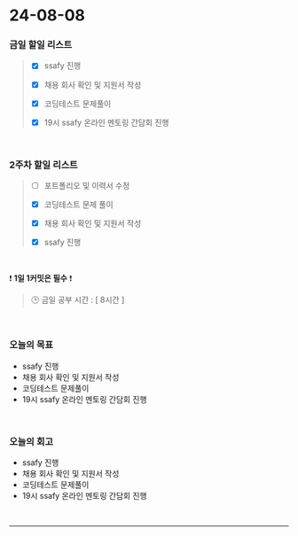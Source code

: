 # 24-08-08
### 금일 할일 리스트
> - [x]  ssafy 진행
>
> - [x]  채용 회사 확인 및 지원서 작성
>
> - [x]  코딩테스트 문제풀이
>
> - [x]  19시 ssafy 온라인 멘토링 간담회 진행

<br/>

### 2주차 할일 리스트  
> - [ ]  포트폴리오 및 이력서 수정
>
> - [x]  코딩테스트 문제 풀이
>
> - [x]  채용 회사 확인 및 지원서 작성
>
> - [x]  ssafy 진행

<br/>

❗ **1일 1커밋은 필수** ❗
> 🕒 금일 공부 시간 : [ 8시간 ]

<br/>

### 오늘의 목표
- ssafy 진행
- 채용 회사 확인 및 지원서 작성
- 코딩테스트 문제풀이
- 19시 ssafy 온라인 멘토링 간담회 진행

<br>

### 오늘의 회고
- ssafy 진행
- 채용 회사 확인 및 지원서 작성
- 코딩테스트 문제풀이
- 19시 ssafy 온라인 멘토링 간담회 진행

<br/>

------------  
